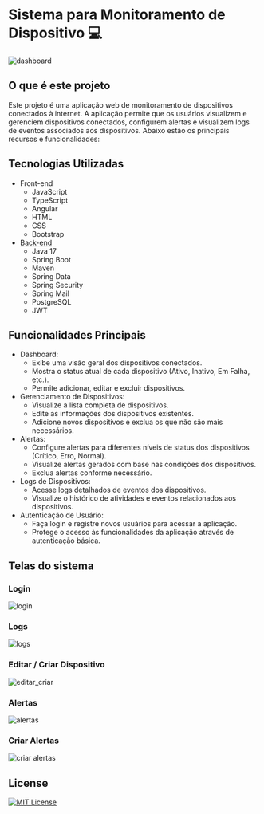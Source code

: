 # Sistema para Monitoramento de Dispositivo 💻

![dashboard](https://github.com/user-attachments/assets/c8bef217-deab-443f-b347-a62275e647c1)

## O que é este projeto
Este projeto é uma aplicação web de monitoramento de dispositivos conectados à internet. A aplicação permite que os usuários visualizem e gerenciem dispositivos conectados, configurem alertas e visualizem logs de eventos associados aos dispositivos. Abaixo estão os principais recursos e funcionalidades:

## Tecnologias Utilizadas
- Front-end
  - JavaScript
  - TypeScript
  - Angular
  - HTML
  - CSS
  - Bootstrap
- [Back-end](https://github.com/janioofi/monitoramento)
  - Java 17
  - Spring Boot
  - Maven
  - Spring Data
  - Spring Security
  - Spring Mail
  - PostgreSQL
  - JWT

## Funcionalidades Principais
  - Dashboard:
    - Exibe uma visão geral dos dispositivos conectados.
    - Mostra o status atual de cada dispositivo (Ativo, Inativo, Em Falha, etc.).
    - Permite adicionar, editar e excluir dispositivos.
  - Gerenciamento de Dispositivos:
    - Visualize a lista completa de dispositivos.
    - Edite as informações dos dispositivos existentes.
    - Adicione novos dispositivos e exclua os que não são mais necessários.
  - Alertas:
    - Configure alertas para diferentes níveis de status dos dispositivos (Crítico, Erro, Normal).
    - Visualize alertas gerados com base nas condições dos dispositivos.
    - Exclua alertas conforme necessário.
  - Logs de Dispositivos:
    - Acesse logs detalhados de eventos dos dispositivos.
    - Visualize o histórico de atividades e eventos relacionados aos dispositivos.
  - Autenticação de Usuário:
    - Faça login e registre novos usuários para acessar a aplicação.
    - Protege o acesso às funcionalidades da aplicação através de autenticação básica.

## Telas do sistema
### Login
![login](https://github.com/user-attachments/assets/66098b4b-e49c-4473-ab5d-8ca5b2469e60)
### Logs
![logs](https://github.com/user-attachments/assets/c1cb3b29-bd23-49ab-ad2c-496bcbd257bd)
### Editar / Criar Dispositivo
![editar_criar](https://github.com/user-attachments/assets/2bb82d67-eb4f-46ad-9ca7-e64b930a51f9)
### Alertas
![alertas](https://github.com/user-attachments/assets/4192dee4-f88d-43e0-81b4-a96e39a24013)
### Criar Alertas
![criar alertas](https://github.com/user-attachments/assets/29e5ede1-ec91-4e6d-aa64-a3bc3b4f8775)

## License
[![MIT License](https://img.shields.io/badge/License-MIT-green.svg)](./LICENSE)

